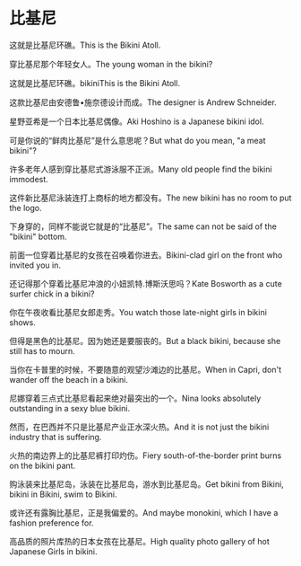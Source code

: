 # 比基尼

<p><span class="chinese">这就是比基尼环礁。</span><span class="english">This is the Bikini Atoll.</span></p>

<p><span class="chinese">穿比基尼那个年轻女人。</span><span class="english">The young woman in the bikini?</span></p>

<p><span class="chinese">这就是比基尼环礁。</span><span class="english">bikiniThis is the Bikini Atoll.</span></p>

<p><span class="chinese">这款比基尼由安德鲁•施奈德设计而成。</span><span class="english">The designer is Andrew Schneider.</span></p>

<p><span class="chinese">星野亚希是一个日本比基尼偶像。</span><span class="english">Aki Hoshino is a Japanese bikini idol.</span></p>

<p><span class="chinese">可是你说的“鲜肉比基尼”是什么意思呢？</span><span class="english">But what do you mean, "a meat bikini"?</span></p>

<p><span class="chinese">许多老年人感到穿比基尼式游泳服不正派。</span><span class="english">Many old people find the bikini immodest.</span></p>

<p><span class="chinese">这件新比基尼泳装连打上商标的地方都没有。</span><span class="english">The new bikini has no room to put the logo.</span></p>

<p><span class="chinese">下身穿的，同样不能说它就是的“比基尼”。</span><span class="english">The same can not be said of the "bikini" bottom.</span></p>

<p><span class="chinese">前面一位穿着比基尼的女孩在召唤着你进去。</span><span class="english">Bikini-clad girl on the front who invited you in.</span></p>

<p><span class="chinese">还记得那个穿着比基尼冲浪的小妞凯特.博斯沃思吗？</span><span class="english">Kate Bosworth as a cute surfer chick in a bikini?</span></p>

<p><span class="chinese">你在午夜收看比基尼女郎走秀。</span><span class="english">You watch those late-night girls in bikini shows.</span></p>

<p><span class="chinese">但得是黑色的比基尼。因为她还是要服丧的。</span><span class="english">But a black bikini, because she still has to mourn.</span></p>

<p><span class="chinese">当你在卡普里的时候，不要随意的观望沙滩边的比基尼。</span><span class="english">When in Capri, don't wander off the beach in a bikini.</span></p>

<p><span class="chinese">尼娜穿着三点式比基尼看起来绝对最突出的一个。</span><span class="english">Nina looks absolutely outstanding in a sexy blue bikini.</span></p>

<p><span class="chinese">然而，在巴西并不只是比基尼产业正水深火热。</span><span class="english">And it is not just the bikini industry that is suffering.</span></p>

<p><span class="chinese">火热的南边界上的比基尼裤打印灼伤。</span><span class="english">Fiery south-of-the-border print burns on the bikini pant.</span></p>

<p><span class="chinese">购泳装来比基尼岛，泳装在比基尼岛，游水到比基尼岛。</span><span class="english">Get bikini from Bikini, bikini in Bikini, swim to Bikini.</span></p>

<p><span class="chinese">或许还有露胸比基尼，正是我偏爱的。</span><span class="english">And maybe monokini, which I have a fashion preference for.</span></p>

<p><span class="chinese">高品质的照片库热的日本女孩在比基尼。</span><span class="english">High quality photo gallery of hot Japanese Girls in bikini.</span></p>

